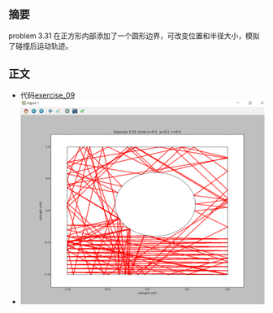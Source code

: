 摘要
-------
problem 3.31   在正方形内部添加了一个圆形边界，可改变位置和半径大小，模拟了碰撞后运动轨迹。

正文
-------

 - 代码[exercise_09](https://github.com/darkbrgo/computationalphysics_N2014301020018/blob/master/exercise-09.py)
 - ![](https://github.com/darkbrgo/computationalphysics_N2014301020018/blob/master/ex9.png)